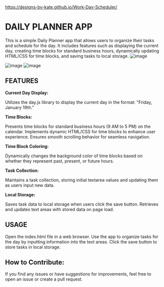 https://designs-by-kate.github.io/Work-Day-Scheduler/

# **DAILY PLANNER APP**

This is a simple Daily Planner app that allows users to organize their tasks and schedule for the day.
It includes features such as displaying the current day, creating time blocks for standard business hours, dynamically updating HTML/CSS for time blocks, and saving tasks to local storage.
![image](https://github.com/designs-by-kate/Work-Day-Scheduler/assets/146155569/57e837da-07af-4dfd-a7b1-96f046ecdede)


![image](https://github.com/designs-by-kate/Work-Day-Scheduler/assets/146155569/fc89a2f8-316e-42dc-a6a9-5ccb90a5f89f)
![image](https://github.com/designs-by-kate/Work-Day-Scheduler/assets/146155569/1b3734bb-6a01-4f5a-9d07-5eab2c8760d7)



## **FEATURES**

**Current Day Display:**

Utilizes the day.js library to display the current day in the format: "Friday, January 19th."

**Time Blocks:**

Presents time blocks for standard business hours (9 AM to 5 PM) on the calendar.
Implements dynamic HTML/CSS for time blocks to enhance user experience.
Ensures smooth scrolling behavior for seamless navigation.

**Time Block Coloring:**

Dynamically changes the background color of time blocks based on whether they represent past, present, or future hours.

**Task Collection:**

Maintains a task collection, storing initial textarea values and updating them as users input new data.

**Local Storage:**

Saves task data to local storage when users click the save button.
Retrieves and updates text areas with stored data on page load.

## **USAGE**

Open the index.html file in a web browser.
Use the app to organize tasks for the day by inputting information into the text areas.
Click the save button to store tasks in local storage.


## **How to Contribute:**

If you find any issues or have suggestions for improvements, feel free to open an issue or create a pull request.
